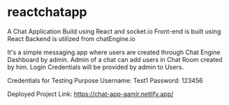 # reactchatapp
A Chat Application Build using React and socket.io
Front-end is built using React 
Backend is utilized from chatEngine.io

It's a simple messaging app where users are created through Chat Engine Dashboard by admin.
Admin of a chat can add users in Chat Room created by him.
Login Credentials will be provided by admin to Users.

Credentials for Testing Purpose
Username: Test1
Password: 123456

Deployed Project Link: https://chat-app-aamir.netlify.app/

